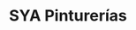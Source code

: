 ---
title: "SYA Pinturerías"
url: /ciudad-autonoma-de-buenos-aires/sya-pinturerias/
shop: pintura
---